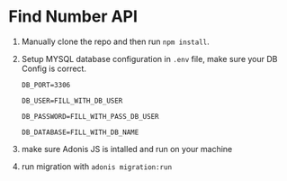 # Find Number API

1. Manually clone the repo and then run `npm install`.

2. Setup MYSQL database configuration in `.env` file, make sure your DB Config is correct.
    
    ```
    DB_PORT=3306
    
    DB_USER=FILL_WITH_DB_USER
    
    DB_PASSWORD=FILL_WITH_PASS_DB_USER
    
    DB_DATABASE=FILL_WITH_DB_NAME
    ```
    
3. make sure Adonis JS is intalled and run on your machine
4. run migration with
  ``` adonis migration:run ```
